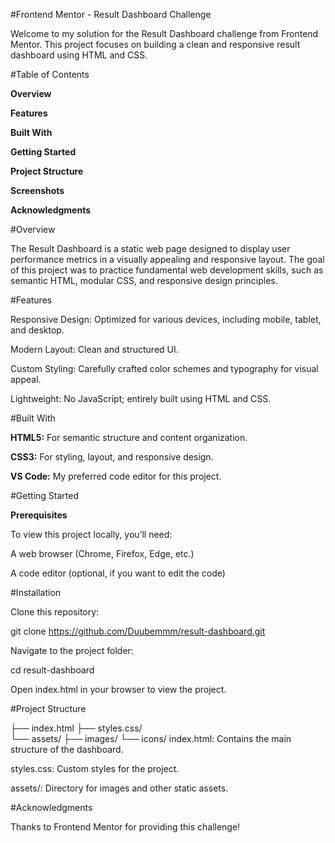 #Frontend Mentor - Result Dashboard Challenge

Welcome to my solution for the Result Dashboard challenge from Frontend Mentor. This project focuses on building a clean and responsive result dashboard using HTML and CSS.

#Table of Contents

**Overview**

**Features**

**Built With**

**Getting Started**

**Project Structure**

**Screenshots**

**Acknowledgments**

#Overview

The Result Dashboard is a static web page designed to display user performance metrics in a visually appealing and responsive layout. The goal of this project was to practice fundamental web development skills, such as semantic HTML, modular CSS, and responsive design principles.

#Features

Responsive Design: Optimized for various devices, including mobile, tablet, and desktop.

Modern Layout: Clean and structured UI.

Custom Styling: Carefully crafted color schemes and typography for visual appeal.

Lightweight: No JavaScript; entirely built using HTML and CSS.

#Built With

**HTML5:** For semantic structure and content organization.

**CSS3:** For styling, layout, and responsive design.

**VS Code:** My preferred code editor for this project.

#Getting Started

**Prerequisites**

To view this project locally, you’ll need:

A web browser (Chrome, Firefox, Edge, etc.)

A code editor (optional, if you want to edit the code)

#Installation

Clone this repository:

git clone https://github.com/Duubemmm/result-dashboard.git

Navigate to the project folder:

cd result-dashboard

Open index.html in your browser to view the project.

#Project Structure

├── index.html
├── styles.css/  
└── assets/
    ├── images/
    └── icons/
index.html: Contains the main structure of the dashboard.

styles.css: Custom styles for the project.

assets/: Directory for images and other static assets.

#Acknowledgments

Thanks to Frontend Mentor for providing this challenge!

